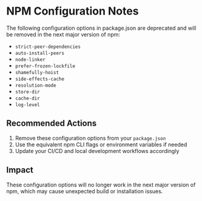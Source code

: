# NPM Configuration Notes

The following configuration options in package.json are deprecated and will be removed in the next major version of npm:

- `strict-peer-dependencies`
- `auto-install-peers`
- `node-linker`
- `prefer-frozen-lockfile`
- `shamefully-hoist`
- `side-effects-cache`
- `resolution-mode`
- `store-dir`
- `cache-dir`
- `log-level`

## Recommended Actions

1. Remove these configuration options from your `package.json`
2. Use the equivalent npm CLI flags or environment variables if needed
3. Update your CI/CD and local development workflows accordingly

## Impact

These configuration options will no longer work in the next major version of npm, which may cause unexpected build or installation issues.